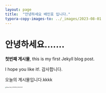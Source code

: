 ```yaml
---
layout: page
title:  "안녕하세요 배인효 입니다."
typora-copy-images-to: ../_images/2023-08-01
---
```


#  안녕하세요.......

**첫번째 게시물**, this is my first Jekyll blog post.

I hope you like it!. 감사합니다.



오늘의 계시물입니다.kkkk



<img src="https://inhyo10.github.io\_images\2023-08-01\KakaoTalk_20190814_120520231.jpg" alt="KakaoTalk_20190814_120520231" style="zoom: 25%;" />
